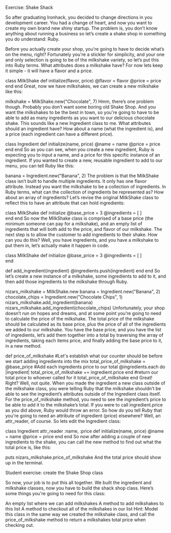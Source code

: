 Exercise: Shake Shack

So after graduating Ironhack, you decided to change directions in you development career. You had a change of heart, and now you want to create my own brand new shiny startup. The problem is, you don’t know anything about running a business so let’s create a shake shop in something you do understand: Ruby.

Before you actually create your shop, you're going to have to decide what’s on the menu, right? Fortunately you're a stickler for simplicity, and your one and only selection is going to be of the milkshake variety, so let’s put this into Ruby terms. What attributes does a milkshake have? For now lets keep it simple - it will have a flavor and a price.

class MilkShake
  def initialize(flavor, price)
    @flavor = flavor
    @price = price
  end
end
Great, now we have milkshakes, we can create a new milkshake like this:

milkshake = MilkShake.new("Chocolate", 7)
Hmm, there’s one problem though. Probably you don’t want some boring old Shake Shop. And you want the milkshakes to be the best in town, so you're going to have to be able to add as many ingredients as you want to our delicious chocolate shake. This sounds like a new Ingredient class to me. What attributes should an ingredient have? How about a name (what the ingredient is), and a price (each ingredient can have a different price).

class Ingredient
  def initialize(name, price)
    @name = name
    @price = price
  end
end
So as you can see, when you create a new ingredient, Ruby is expecting you to input a name, and a price for this specific instance of an ingredient. If you wanted to create a new, reusable ingredient to add to our menu, you can tell Ruby like this:

banana = Ingredient.new("Banana", 2)
The problem is that the MilkShake class isn’t built to handle multiple ingredients. It only has one flavor attribute. Instead you want the milkshake to be a collection of ingredients. In Ruby terms, what can the collection of ingredients be represented as? How about an array of ingredients? Let’s revise the original MilkShake class to reflect this to have an attribute that can hold ingredients:

class MilkShake
  def initialize
    @base_price = 3
    @ingredients = [ ]    
  end
end
So now the MilkShake class is comprised of a base price (the minimum someone can pay for a milkshake), and an empty list of ingredients that will both add to the price, and flavor of our milkshake. The next step is to allow the customer to add ingredients to their shake. How can you do this? Well, you have ingredients, and you have a milkshake to put them in, let’s actually make it happen in code.

class MilkShake
  def initialize
    @base_price = 3
    @ingredients = [ ]    
  end

  def add_ingredient(ingredient)
    @ingredients.push(ingredient)
  end
end
So let’s create a new instance of a milkshake, some ingredients to add to it, and then add those ingredients to the milkshake through Ruby.

nizars_milkshake = MilkShake.new
banana = Ingredient.new("Banana", 2)
chocolate_chips = Ingredient.new("Chocolate Chips", 1)
nizars_milkshake.add_ingredient(banana)
nizars_milkshake.add_ingredient(chocolate_chips)
Unfortunately, your shop doesn’t run on hopes and dreams, and at some point you’re going to need to calculate the price of the milkshake. The total price of the milkshake should be calculated as its base price, plus the price of all of the ingredients we added to our milkshake. You have the base price, and you have the list of ingredients, let’s add them together into a total by traversing the array of ingredients, taking each items price, and finally adding the base price to it, in a new method.

def price_of_milkshake
  #Let's establish what our counter should be before we start adding ingredients into the mix
  total_price_of_milkshake = @base_price
  #Add each ingredients price to our total
  @ingredients.each do |ingredient|
    total_price_of_milkshake += ingredient.price
  end
  #return  our total price to whoever called for it
   total_price_of_milkshake
end
Great! Right? Well, not quite. When you made the ingredient a new class outside of the milkshake class, you were telling Ruby that the milkshake shouldn’t be able to see the ingredient’s attributes outside of the Ingredient class itself. For the price_of_milkshake method, you need to see the ingredient’s price to be able to add it to the milkshake’s total. If you were to call ingredient.price as you did above, Ruby would throw an error. So how do you tell Ruby that you're going to need an attribute of ingredient (price) elsewhere? Well, an attr_reader, of course. So lets edit the Ingredient class:

class Ingredient
  attr_reader :name, :price
  def initialize(name, price)
      @name = name
      @price = price
  end
end
So now after adding a couple of new ingredients to the shake, you can call the new method to find out what the total price is, like this:

puts nizars_milkshake.price_of_milkshake
And the total price should show up in the terminal.

Student exercise: create the Shake Shop class

So now, your job is to put this all together. We built the ingredient and milkshake classes, now you have to build the shack shop class. Here’s some things you're going to need for this class:

An empty list where we can add milkshakes
A method to add milkshakes to this list
A method to checkout all of the milkshakes in our list
Hint: Model this class in the same way we created the milkshake class, and call the price_of_milkshake method to return a milkshakes total price when checking out.
